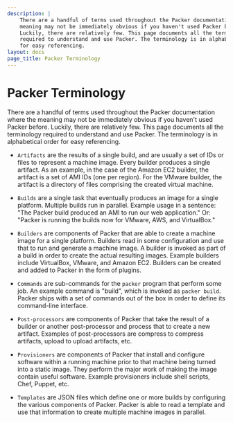 ```yaml
---
description: |
    There are a handful of terms used throughout the Packer documentation where the
    meaning may not be immediately obvious if you haven't used Packer before.
    Luckily, there are relatively few. This page documents all the terminology
    required to understand and use Packer. The terminology is in alphabetical order
    for easy referencing.
layout: docs
page_title: Packer Terminology
---
```


# Packer Terminology

There are a handful of terms used throughout the Packer documentation where the
meaning may not be immediately obvious if you haven't used Packer before.
Luckily, there are relatively few. This page documents all the terminology
required to understand and use Packer. The terminology is in alphabetical order
for easy referencing.

-   `Artifacts` are the results of a single build, and are usually a set of IDs
    or files to represent a machine image. Every builder produces a
    single artifact. As an example, in the case of the Amazon EC2 builder, the
    artifact is a set of AMI IDs (one per region). For the VMware builder, the
    artifact is a directory of files comprising the created virtual machine.

-   `Builds` are a single task that eventually produces an image for a
    single platform. Multiple builds run in parallel. Example usage in a
    sentence: "The Packer build produced an AMI to run our web application." Or:
    "Packer is running the builds now for VMware, AWS, and VirtualBox."

-   `Builders` are components of Packer that are able to create a machine image
    for a single platform. Builders read in some configuration and use that to
    run and generate a machine image. A builder is invoked as part of a build in
    order to create the actual resulting images. Example builders include
    VirtualBox, VMware, and Amazon EC2. Builders can be created and added to
    Packer in the form of plugins.

-   `Commands` are sub-commands for the `packer` program that perform some job.
    An example command is "build", which is invoked as `packer build`. Packer
    ships with a set of commands out of the box in order to define its
    command-line interface.

-   `Post-processors` are components of Packer that take the result of a builder
    or another post-processor and process that to create a new artifact.
    Examples of post-processors are compress to compress artifacts, upload to
    upload artifacts, etc.

-   `Provisioners` are components of Packer that install and configure software
    within a running machine prior to that machine being turned into a
    static image. They perform the major work of making the image contain
    useful software. Example provisioners include shell scripts, Chef,
    Puppet, etc.

-   `Templates` are JSON files which define one or more builds by configuring
    the various components of Packer. Packer is able to read a template and use
    that information to create multiple machine images in parallel.
